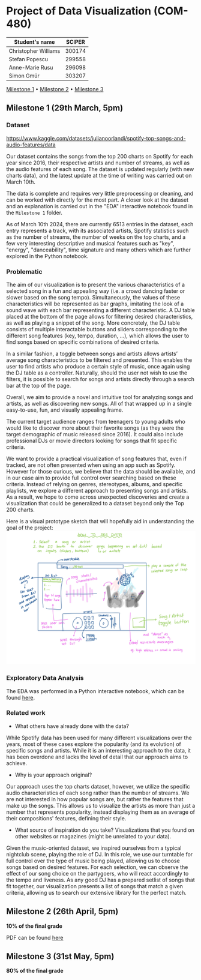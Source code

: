 # Project of Data Visualization (COM-480)

| Student's name | SCIPER |
| -------------- | ------ |
| Christopher Williams | 300174 |
| Stefan Popescu | 299558 |
| Anne-Marie Rusu | 296098 |
| Simon Gmür | 303207 |

[Milestone 1](#milestone-1) • [Milestone 2](#milestone-2) • [Milestone 3](#milestone-3)

## Milestone 1 (29th March, 5pm)


### Dataset

https://www.kaggle.com/datasets/julianoorlandi/spotify-top-songs-and-audio-features/data

Our dataset contains the songs from the top 200 charts on Spotify for each year since 2016, their respective artists and number of streams, as well as the audio features of each song. The dataset is updated regularly (with new charts data), and the latest update at the time of writing was carried out on March 10th.

The data is complete and requires very little preprocessing or cleaning, and can be worked with directly for the most part. A closer look at the dataset and an explanation is carried out in the "EDA" interactive notebook found in the ```Milestone 1``` folder.

As of March 10th 2024, there are currently 6513 entries in the dataset, each entry represents a track, with its associated artists, Spotify statistics such as the number of streams, the number of weeks on the top charts, and a few very interesting descriptive and musical features such as "key", "energy", "danceability", time signature and many others which are further explored in the Python notebook. 

### Problematic

The aim of our visualization is to present the various characteristics of a selected song in a fun and appealing way (i.e. a crowd dancing faster or slower based on the song tempo). Simultaneously, the values of these characteristics will be represented as bar graphs, imitating the look of a sound wave with each bar representing a different characteristic. A DJ table placed at the bottom of the page allows for filtering desired characteristics, as well as playing a snippet of the song. More concretely, the DJ table consists of multiple interactable buttons and sliders corresponding to the different song features (key, tempo, duration, ...), which allows the user to find songs based on specific combinations of desired criteria. 

In a similar fashion, a toggle between songs and artists allows artists’ average song characteristics to be filtered and presented. This enables the user to find artists who produce a certain style of music, once again using the DJ table as a controller. Naturally, should the user not wish to use the filters, it is possible to search for songs and artists directly through a search bar at the top of the page.

Overall, we aim to provide a novel and intuitive tool for analyzing songs and artists, as well as discovering new songs. All of that wrapped up in a single easy-to-use, fun, and visually appealing frame.

The current target audience ranges from teenagers to young adults who would like to discover more about their favorite songs (as they were the target demographic of music released since 2016). It could also include professional DJs or movie directors looking for songs that fit specific criteria.

We want to provide a practical visualization of song features that, even if tracked, are not often presented when using an app such as Spotify. However for those curious, we believe that the data should be available, and in our case aim to provide full control over searching based on these criteria. Instead of relying on genres, stereotypes, albums, and specific playlists, we explore a different approach to presenting songs and artists. As a result, we hope to come across unexpected discoveries and create a visualization that could be generalized to a dataset beyond only the Top 200 charts.

Here is a visual prototype sketch that will hopefully aid in understanding the goal of the project: ![picture could not load](Milestone1/prototype.jpg "Our prototype. Credits: Annie")


### Exploratory Data Analysis

The EDA was performed in a Python interactive notebook, which can be found [here](Milestone1/EDA.ipynb).


### Related work

- What others have already done with the data?

While Spotify data has been used for many different visualizations over the years, most of these cases explore the popularity (and its evolution) of specific songs and artists. While it is an interesting approach to the data, it has been overdone and lacks the level of detail that our approach aims to achieve.

- Why is your approach original?

Our approach uses the top charts dataset, however, we utilize the specific audio characteristics of each song rather than the number of streams. We are not interested in how popular songs are, but rather the features that make up the songs. This allows us to visualize the artists as more than just a number that represents popularity, instead displaying them as an average of their compositions' features, defining their style.       

- What source of inspiration do you take? Visualizations that you found on other websites or magazines (might be unrelated to your data).

Given the music-oriented dataset, we inspired ourselves from a typical nightclub scene, playing the role of DJ. In this role, we use our turntable for full control over the type of music being played, allowing us to choose songs based on desired features. For each selection, we can observe the effect of our song choice on the partygoers, who will react accordingly to the tempo and liveness. As any good DJ has a prepared setlist of songs that fit together, our visualization presents a list of songs that match a given criteria, allowing us to search our extensive library for the perfect match.     

## Milestone 2 (26th April, 5pm)

**10% of the final grade**

PDF can be found [here](Milestone2/DataViz%20Milestone%202.pdf)

## Milestone 3 (31st May, 5pm)

**80% of the final grade**

